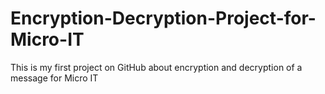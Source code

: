 # Encryption-Decryption-Project-for-Micro-IT
This is my first project on GitHub about encryption and decryption of a message for Micro IT
